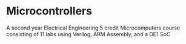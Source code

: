 # Microcontrollers
A second year Electrical Engineering 5 credit Microcomputers course consisting of 11 labs using Verilog, ARM Assembly, and a DE1 SoC
